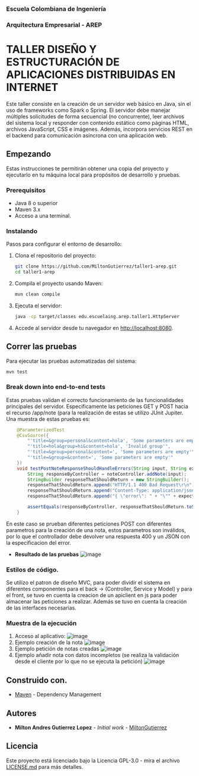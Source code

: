 ### Escuela Colombiana de Ingeniería

### Arquitectura Empresarial - AREP

#  TALLER DISEÑO Y ESTRUCTURACIÓN DE APLICACIONES DISTRIBUIDAS EN INTERNET

Este taller consiste en la creación de un servidor web básico en Java, sin el uso de frameworks como Spark o Spring. El servidor debe manejar múltiples solicitudes de forma secuencial (no concurrente), leer archivos del sistema local y responder con contenido estático como páginas HTML, archivos JavaScript, CSS e imágenes. Además, incorpora servicios REST en el backend para comunicación asíncrona con una aplicación web.

## Empezando

Estas instrucciones te permitirán obtener una copia del proyecto y ejecutarlo en tu máquina local para propósitos de desarrollo y pruebas.

### Prerequisitos

- Java 8 o superior
- Maven 3.x
- Acceso a una terminal.

### Instalando

Pasos para configurar el entorno de desarrollo:

1. Clona el repositorio del proyecto:

   ```bash
   git clone https://github.com/MiltonGutierrez/taller1-arep.git
   cd taller1-arep
   ```

2. Compila el proyecto usando Maven:

   ```bash
   mvn clean compile
   ```

3. Ejecuta el servidor:

   ```bash
   java -cp target/classes edu.escuelaing.arep.taller1.HttpServer
   ```

4. Accede al servidor desde tu navegador en [http://localhost:8080](http://localhost:8080).

## Correr las pruebas 

Para ejecutar las pruebas automatizadas del sistema:

```bash
mvn test
```

### Break down into end-to-end tests

Estas pruebas validan el correcto funcionamiento de las funcionalidades principales del servidor. Especificamente las peticiones GET y POST hacia el recurso /app/note (para la realización de estas se utilizo JUnit Jupiter. Una muestra de estas pruebas es: 
```java
    @ParameterizedTest
    @CsvSource({
        "'title=&group=personal&content=hola', 'Some parameters are empty'",
        "'title=hola&group=hi&content=hola', 'Invalid group'",
        "'title=&group=personal&content=', 'Some parameters are empty'",
        "'title=&group=&content=', 'Some parameters are empty'"
    })
    void testPostNoteResponseShouldHandleErrors(String input, String expectedError) {
        String responseByController = noteController.addNote(input);
        StringBuilder responseThatShouldReturn = new StringBuilder();
        responseThatShouldReturn.append("HTTP/1.1 400 Bad Request\r\n");
        responseThatShouldReturn.append("Content-Type: application/json\r\n");
        responseThatShouldReturn.append("{ \"error\": " + "\"" + expectedError + "\"}");

        assertEquals(responseByController, responseThatShouldReturn.toString());
    }
```
En este caso se prueban diferentes peticiones POST con diferentes parametros para la creación de una nota, estos parametros son inválidos, por lo que el controllador debe devolver una respuesta 400 y un JSON con la especificacion del error. 

- **Resultado de las pruebas**
![image](https://github.com/user-attachments/assets/70e8578f-a02b-43d9-b05b-1eb20416ee9f)

### Estilos de código.

Se utilizo el patron de diseño MVC, para poder dividir el sistema en diferentes componentes para el back -> (Controller, Service y Model) y para el front, se tuvo en cuenta la creacion de un apiclient en js para poder almacenar las peticiones a realizar. Además se tuvo en cuenta la creación de las interfaces necesarias.

### Muestra de la ejecución

1. Acceso al aplicativo:
![image](https://github.com/user-attachments/assets/7942c3df-bb6f-479a-9a4c-a3da2f44ade8)
2. Ejemplo creación de la nota
![image](https://github.com/user-attachments/assets/a2da0022-34cf-48a0-a57e-5965e6db0b0b)
3. Ejemplo petición de notas creadas
![image](https://github.com/user-attachments/assets/63429968-5db6-44f2-9b22-b9d873899ce3)
4. Ejemplo añadir nota con datos incompletos (se realiza la validación desde el cliente por lo que no se ejecuta la petición)
![image](https://github.com/user-attachments/assets/35d2ef47-8986-4233-807f-ed11c2dd91f0)

## Construido con.

- [Maven](https://maven.apache.org/) - Dependency Management

## Autores

- **Milton Andres Gutierrez Lopez** - *Initial work* - [MiltonGutierrez](https://github.com/MiltonGutierrez)

## Licencia

Este proyecto está licenciado bajo la Licencia  GPL-3.0 - mira el archivo [LICENSE.md](LICENSE.md) para más detalles.


